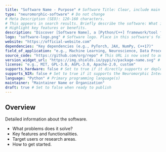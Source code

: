 ```yaml
---
title: "Software Name - Purpose" # Software Title: Clear, include main purpose (50-60 chars for SEO). E.g., "Spyx - JAX-based SNN Library"
type: "neuromorphic-software" # Do not change
# Meta Description (SEO): 120-160 characters.
# This appears in search results. Briefly describe the software: What is it? Who is it for? What problem does it solve?
# Highlight key features or benefits.
description: "Discover [Software Name], a [Python/C++] framework/tool for [primary function, e.g., SNN simulation, event data processing] designed for [target users, e.g., researchers, developers] in neuromorphic computing."
logo: "software-logo.png" # Software logo. Place in this software's folder, or reference from static/images/.
website: "https://official-website.com"
dependencies: "Key dependencies (e.g., PyTorch, JAX, NumPy, C++17)"
field_of_application: "e.g., Machine Learning, Neuroscience, Data Processing, Hardware Interface, Robotics"
source_code: "https://github.com/org/repo" # This URL is now used to automatically fetch the star count for sorting.
version_widget_url: "https://img.shields.io/pypi/v/package-name.svg" # Or other relevant badge URL (e.g., GitHub release)
license: "e.g., MIT, GPL-3.0, AGPL-3.0, Apache-2.0, custom"
supports_hardware: false # Set to true if it directly supports or deploys to neuromorphic hardware platforms
supports_NIR: false # Set to true if it supports the Neuromorphic Intermediate Representation
language: "Python" # Primary programming language(s)
maintainer: "Maintainer Name or Organization"
draft: true # Set to false when ready to publish
---
```


## Overview

Detailed information about the software.
- What problems does it solve?
- Key features and functionalities.
- Target users or research areas.
- How to get started.